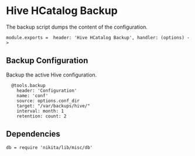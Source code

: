 
# Hive HCatalog Backup

The backup script dumps the content of the configuration.

    module.exports =  header: 'Hive HCatalog Backup', handler: (options) ->

## Backup Configuration

Backup the active Hive configuration.

      @tools.backup
        header: 'Configuration'
        name: 'conf'
        source: options.conf_dir
        target: "/var/backups/hive/"
        interval: month: 1
        retention: count: 2

## Dependencies

    db = require 'nikita/lib/misc/db'
